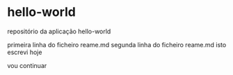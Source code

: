 # hello-world
repositório da aplicação hello-world

primeira linha do ficheiro reame.md
segunda linha do ficheiro reame.md
isto escrevi hoje

vou continuar
